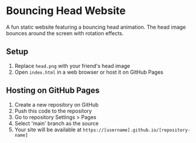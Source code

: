 # Bouncing Head Website

A fun static website featuring a bouncing head animation. The head image bounces around the screen with rotation effects.

## Setup
1. Replace `head.png` with your friend's head image
2. Open `index.html` in a web browser or host it on GitHub Pages

## Hosting on GitHub Pages
1. Create a new repository on GitHub
2. Push this code to the repository
3. Go to repository Settings > Pages
4. Select 'main' branch as the source
5. Your site will be available at `https://[username].github.io/[repository-name]`
